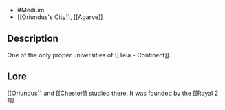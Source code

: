 - #Medium
- [[Oriundus's City]], [[Agarve]]
## Description
One of the only proper universities of [[Teia - Continent]].
## Lore
[[Oriundus]] and [[Chester]] studied there.
It was founded by the [[Royal 2 1]]